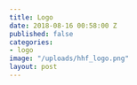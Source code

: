 ```yaml
---
title: Logo
date: 2018-08-16 00:58:00 Z
published: false
categories:
- logo
image: "/uploads/hhf_logo.png"
layout: post
---
```

